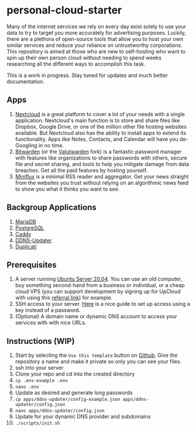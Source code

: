 # personal-cloud-starter
Many of the internet services we rely on every day exist solely to use your data to try to target you more accurately for advertising purposes. Luckily, there are a plethora of open-source tools that allow you to host your own similar services and reduce your reliance on untrustworthy corporations. This repository is aimed at those who are new to self-hosting who want to spin up their own person cloud without needing to spend weeks researching all the different ways to accomplish this task.

This is a work in progress. Stay tuned for updates and much better documentation.

## Apps
1. [Nextcloud](https://nextcloud.com/) is a great platform to cover a lot of your needs with a single application. Nextcloud's main function is to store and share files like Dropbox, Google Drive, or one of the million other file hosting websites available. But Nextcloud also has the ability to install apps to extend its functionality. Apps like Notes, Contacts, and Calendar will have you de-Googling in no time.
1. [Bitwarden]() (or the [Valutwarden]() fork) is a fantastic password manager with features like organizations to share passwords with others, secure file and secret sharing, and tools to help you mitigate damage from data breaches. Get all the paid features by hosting yourself.
1. [Miniflux]() is a minimal RSS reader and aggregator. Get your news straight from the websites you trust without relying on an algorithmic news feed to show you what it thinks you want to see.

## Backgroup Applications
1. [MariaDB]()
1. [PostgreSQL]()
1. [Caddy]()
1. [DDNS-Updater]()
1. [Duplicati]()

## Prerequisites

1. A server running [Ubuntu Server 20.04](https://ubuntu.com/download/server). You can use an old computer, buy something second-hand from a business or individual, or a cheap cloud VPS (you can support development by signing up for UpCloud with using this [referral link](https://upcloud.com/signup/?promo=59983M)) for example.
1. SSH access to your server. [Here](https://www.digitalocean.com/community/tutorials/how-to-set-up-ssh-keys-on-ubuntu-20-04) is a nice guide to set up access using a key instead of a password.
1. (Optional) A domain name or dynamic DNS account to access your services with with nice URLs.

## Instructions (WIP)

1. Start by selecting the `Use this template` button on [Github](https://github.com/jhotmann/personal-cloud-starter). Give the repository a name and make it private so only you can see your files.
1. ssh into your server
1. Clone your repo and cd into the created directory
1. `cp .env-example .env`
1. `nano .env`
1. Update as desired and generate long passwords
1. `cp apps/ddns-updater/config-example.json apps/ddns-updater/config.json`
1. `nano apps/ddns-updater/config.json`
1. Update for your dynamic DNS provider and subdomains
1. `./scripts/init.sh`
